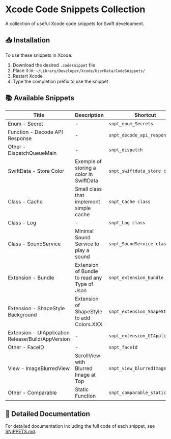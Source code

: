 # Xcode Code Snippets Collection

A collection of useful Xcode code snippets for Swift development.

## 📥 Installation

To use these snippets in Xcode:

1. Download the desired `.codesnippet` file
2. Place it in: `~/Library/Developer/Xcode/UserData/CodeSnippets/`
3. Restart Xcode
4. Type the completion prefix to use the snippet

## 📚 Available Snippets

| Title | Description | Shortcut | Scope | Language | File |
|-------|-------------|----------|-------|----------|------|
| Enum - Secret | - | `snpt_enum_Secrets` | All | Swift | [Link](./D6CF1BC6-F8A8-4ABB-A2C1-12580FD6B8BB.codesnippet) |
| Function - Decode API Response | - | `snpt_decode_api_response` | All | Swift | [Link](./5CD2A3FB-7704-4990-BF23-520F96320D35.codesnippet) |
| Other - DispatchQueueMain | - | `snpt_dispatch` | All | Swift | [Link](./6705E353-8DDE-4CFF-862F-2217E007C3E2.codesnippet) |
| SwiftData - Store Color | Exemple of storing a color in SwiftData | `snpt_swiftdata_store color` | All | Swift | [Link](./D7134E08-B0DF-4E84-95FE-A39DBFC6943E.codesnippet) |
| Class - Cache | Small class that implement simple cache | `snpt_Cache class` | Top Level | Swift | [Link](./0AB6FE20-1BE4-44A6-8947-C8C28089EB04.codesnippet) |
| Class - Log | - | `snpt_Log class` | Top Level | Swift | [Link](./F77DE186-A636-426A-8CF7-5235A9B82B9D.codesnippet) |
| Class - SoundService | Minimal Sound Service to play a sound | `snpt_SoundService class` | Top Level | Swift | [Link](./A0089549-F507-4B5F-8AD0-2202470F1AD3.codesnippet) |
| Extension - Bundle | Extension of Bundle to read any Type of Json | `snpt_extension_bundle` | Top Level | Swift | [Link](./A3B3B53F-DEAD-4561-803F-E3812463D56C.codesnippet) |
| Extension - ShapeStyle Background | Extension of ShapeStyle to add Colors.XXX | `snpt_extension_ShapeStyle` | Top Level | Swift | [Link](./F39F3299-917E-4648-B010-3EF0DA654917.codesnippet) |
| Extension - UIApplication Release/Build/AppVersion | - | `snpt_extension_UIApplication` | Top Level | Swift | [Link](./215DBE1D-A542-4919-B1A4-1BCE3C4F6292.codesnippet) |
| Other - FaceID | - | `snpt_faceId` | Top Level | Swift | [Link](./73075DBD-86B2-4B13-ADE1-79DE0588CB57.codesnippet) |
| View - ImageBlurredView | ScrollView with Blurred Image at Top | `snpt_view_blurredImage` | Top Level | Swift | [Link](./4FC71F07-6ECD-4049-A3FF-E9AB4202D9A8.codesnippet) |
| Other - Comparable | Static Function | `snpt_comparable_static_func` | Class Implementation | Swift | [Link](./B8CDA363-C615-4855-ADBD-6E9CC6D9346C.codesnippet) |


## 📖 Detailed Documentation

For detailed documentation including the full code of each snippet, see [SNIPPETS.md](./SNIPPETS.md).
